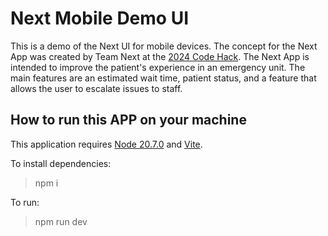 # Next Mobile Demo UI

This is a demo of the Next UI for mobile devices. The concept for the Next App was created by Team Next at the [2024 Code Hack](https://www.islandhealth.ca/about-us/accountability/innovation/code-hack). The Next App is intended to improve the patient's experience in an emergency unit. The main features are an estimated wait time, patient status, and a feature that allows the user to escalate issues to staff.

## How to run this APP on your machine

This application requires [Node 20.7.0](https://nodejs.org/en) and [Vite](https://vite.dev/).

To install dependencies:

> npm i

To run:

> npm run dev
